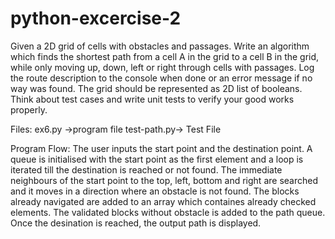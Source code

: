 # python-excercise-2

Given a 2D grid of cells with obstacles and passages.
Write an algorithm which finds the shortest path from a cell A in the grid to a cell B in the grid, while only moving up, down, left or right through cells with passages. Log the route description to the console when done or an error message if no way was found. The grid should be represented as 2D list of booleans.
Think about test cases and write unit tests to verify your good works properly.

Files:
ex6.py ->program file
test-path.py-> Test File


Program Flow:
The user inputs the start point and the destination point.
A queue is initialised with the start point as the first element and a loop is iterated till the destination is reached or not found.
The immediate neighbours of the start point to the top, left, bottom and right are searched and it moves in a direction where an obstacle is not found.
The blocks already navigated are added to an array which containes already checked elements.
The validated blocks without obstacle is added to the path queue.
Once the desination is reached, the output path is displayed.


